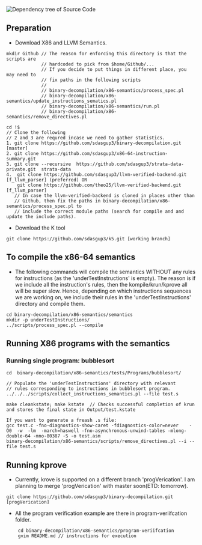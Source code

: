 ![Dependency tree of Source Code](https://github.com/sdasgup3/binary-decompilation/blob/master/x86-semantics/docs/reports/import_graph.png)

## Preparation 
 - Download X86 and LLVM Semantics. 
  ```
  mkdir Github // The reason for enforcing this directory is that the scripts are
               // hardcoded to pick from $home/Github/...
               // If you decide to put things in different place, you may need to
               // fix paths in the following scripts
               //
               // binary-decompilation/x86-semantics/process_spec.pl
               // binary-decompilation/x86-semantics/update_instructions_sematics.pl
               // binary-decompilation/x86-semantics/run.pl
               // binary-decompilation/x86-semantics/remove_directives.pl
  
  cd !$
  // Clone the following
  // 2 and 3 are requred incase we need to gather statistics.
  1. git clone https://github.com/sdasgup3/binary-decompilation.git [master]
  2. git clone https://github.com/sdasgup3/x86-64-instruction-summary.git    
  3. git clone --recursive  https://github.com/sdasgup3/strata-data-private.git  strata-data
  4.  git clone https://github.com/sdasgup3/llvm-verified-backend.git [f_llvm_parser] (preferred) OR
      git clone https://github.com/theo25/llvm-verified-backend.git [f_llvm_parser]  
     // In case the llvm-verified-backend is cloned in places other than
     // Github, then fix the paths in binary-decompilation/x86-semantics/process_spec.pl to 
     // include the correct module paths (search for compile and and update the include paths).
  ```

 - Download the K tool
  ```
  git clone https://github.com/sdasgup3/k5.git [working branch]

  ```

## To compile the x86-64 semantics
  - The following commands will compile the semantics WITHOUT any rules for
  instructions (as the 'underTestInstructions' is empty).  The reason is if we
  include all the instruction's rules, then the kompile/krun/kprove all will be
  super slow. Hence, depending on which instructions sequences we are working
  on, we include their rules in the 'underTestInstructions' directory and
  compile them.  
  
  ``` 
  cd binary-decompilation/x86-semantics/semantics 
  mkdir -p underTestInstructions/ 
  ../scripts/process_spec.pl --compile 
  ```

## Running X86 programs with the semantics

### Running single program: bubblesort 
```
cd  binary-decompilation/x86-semantics/tests/Programs/bubblesort/

// Populate the 'underTestInstructions' directory with relevant
// rules corresponding to instructions in bubblesort program.
../../../scripts/collect_instructions_semantics.pl --file test.s

make cleankstate; make kstate  // Checks successful completion of krun and stores the final state in Output/test.kstate

If you want to generate a freash .s file:
gcc test.c -fno-diagnostics-show-caret -fdiagnostics-color=never    -O0  -w  -lm  -march=haswell -fno-asynchronous-unwind-tables -mlong-double-64 -mno-80387 -S -o test.asm
binary-decompilation/x86-semantics/scripts/remove_directives.pl --i --file test.s 
```


## Running kprove
 - Currently, krove is supported on a different branch 'progVerication'. I am planning to merge 'progVerication' with master soon(ETD: tomorrow).
  ```
  git clone https://github.com/sdasgup3/binary-decompilation.git [progVerication]

  ```
 - All the program verification example are there in program-veriifcation
   folder.
   ```
    cd binary-decompilation/x86-semantics/program-veriifcation
    gvim README.md // instructions for execution
   ```
